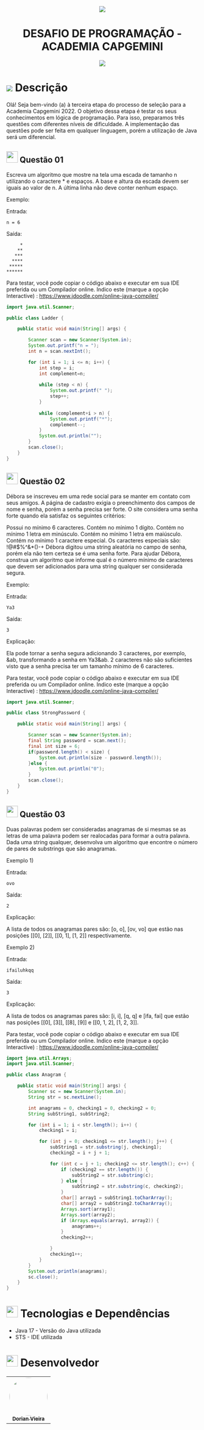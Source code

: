 <p align="center">
<img src="https://user-images.githubusercontent.com/59287246/155930748-26d3d0b3-866e-4fce-9489-aaf54533a7dd.png"/>
</p>

<h1 align="center">
DESAFIO DE PROGRAMAÇÃO - ACADEMIA CAPGEMINI
</h1>

<p align="center">
<img src="http://img.shields.io/static/v1?label=STATUS&message=CONCLUIDO&color=GREEN&style=for-the-badge"/>
</p>

<h1 id="objetivo">
	<img src="https://img.icons8.com/external-tal-revivo-color-tal-revivo/24/000000/external-readme-is-a-easy-to-build-a-developer-hub-that-adapts-to-the-user-logo-color-tal-revivo.png"/>
  Descrição
</h1>
Olá! Seja bem-vindo (a) à terceira etapa do processo de seleção para a Academia Capgemini 2022. O objetivo dessa etapa é testar os seus conhecimentos em lógica de programação. Para isso, preparamos três questões com diferentes níveis de dificuldade. A implementação das questões pode ser feita em qualquer linguagem, porém a utilização de Java será um diferencial.

<h2 id="question01">
<img height="30" src="https://img.icons8.com/color/48/000000/documents.png"/>
  Questão 01
</h2>

Escreva um algoritmo que mostre na tela uma escada de tamanho n utilizando o caractere * e espaços. A base e altura da escada devem ser iguais ao valor de n. A última linha não deve conter nenhum espaço.

Exemplo:

Entrada:
```
n = 6
```

Saída:
```
     *
    **
   ***
  ****
 *****
******
```
Para testar, você pode copiar o código abaixo e executar em sua IDE preferida ou um Compilador online.
Indico este (marque a opção Interactive) : https://www.jdoodle.com/online-java-compiler/

```java
import java.util.Scanner;

public class Ladder {

	public static void main(String[] args) {

		Scanner scan = new Scanner(System.in);
		System.out.printf("n = ");
		int n = scan.nextInt();

		for (int i = 1; i <= n; i++) {
			int step = i;
			int complement=n;
			
			while (step < n) {
				System.out.printf(" ");
				step++;
			}
			
			while (complement+i > n) {
				System.out.printf("*");
				complement--;
			}
			System.out.println("");
		}
		scan.close();
	}
}
```


<h2 id="question02">
<img height="30" src="https://img.icons8.com/color/48/000000/documents.png"/>
  Questão 02
</h2>

Débora se inscreveu em uma rede social para se manter em contato com seus amigos. A página de cadastro exigia o preenchimento dos campos de nome e senha, porém a senha precisa ser forte. O site considera uma senha forte quando ela satisfaz os seguintes critérios:

Possui no mínimo 6 caracteres.
Contém no mínimo 1 dígito.
Contém no mínimo 1 letra em minúsculo.
Contém no mínimo 1 letra em maiúsculo.
Contém no mínimo 1 caractere especial. Os caracteres especiais são: !@#$%^&*()-+
Débora digitou uma string aleatória no campo de senha, porém ela não tem certeza se é uma senha forte. Para ajudar Débora, construa um algoritmo que informe qual é o número mínimo de caracteres que devem ser adicionados para uma string qualquer ser considerada segura.


Exemplo:

Entrada:
```
Ya3
```

Saída:
```
3
```

Explicação:

Ela pode tornar a senha segura adicionando 3 caracteres, por exemplo, &ab, transformando a senha em Ya3&ab. 2 caracteres não são suficientes visto que a senha precisa ter um tamanho mínimo de 6 caracteres.

Para testar, você pode copiar o código abaixo e executar em sua IDE preferida ou um Compilador online.
Indico este (marque a opção Interactive) : https://www.jdoodle.com/online-java-compiler/

```java
import java.util.Scanner;

public class StrongPassword {

	public static void main(String[] args) {

		Scanner scan = new Scanner(System.in);
		final String password = scan.next();		
		final int size = 6;
		if(password.length() < size) {
			System.out.println(size - password.length());
		}else {
			System.out.println("0");
		}
		scan.close();
	}
}
```

<h2 id="question03">
<img height="30" src="https://img.icons8.com/color/48/000000/documents.png"/>
  Questão 03
</h2>

Duas palavras podem ser consideradas anagramas de si mesmas se as letras de uma palavra podem ser realocadas para formar a outra palavra. Dada uma string qualquer, desenvolva um algoritmo que encontre o número de pares de substrings que são anagramas.

Exemplo 1)

Entrada:
```
ovo
```

Saída:
```
2
```

Explicação:

A lista de todos os anagramas pares são: [o, o], [ov, vo] que estão nas posições [[0], [2]], [[0, 1], [1, 2]] respectivamente.



Exemplo 2)

Entrada:
```
ifailuhkqq
```

Saída:
```
3
```

Explicação:

A lista de todos os anagramas pares são: [i, i], [q, q] e [ifa, fai] que estão nas posições [[0], [3]], [[8],  [9]] e [[0, 1, 2], [1, 2, 3]].

Para testar, você pode copiar o código abaixo e executar em sua IDE preferida ou um Compilador online.
Indico este (marque a opção Interactive) : https://www.jdoodle.com/online-java-compiler/

```java
import java.util.Arrays;
import java.util.Scanner;

public class Anagram {

	public static void main(String[] args) {
		Scanner sc = new Scanner(System.in);
		String str = sc.nextLine();

		int anagrams = 0, checking1 = 0, checking2 = 0;
		String subString1, subString2;

		for (int i = 1; i < str.length(); i++) {
			checking1 = i;

			for (int j = 0; checking1 <= str.length(); j++) {
				subString1 = str.substring(j, checking1);
				checking2 = i + j + 1;

				for (int c = j + 1; checking2 <= str.length(); c++) {
					if (checking2 == str.length()) {
						subString2 = str.substring(c);
					} else {
						subString2 = str.substring(c, checking2);
					}
					char[] array1 = subString1.toCharArray();
					char[] array2 = subString2.toCharArray();
					Arrays.sort(array1);
					Arrays.sort(array2);
					if (Arrays.equals(array1, array2)) {
						anagrams++;
					}
					checking2++;

				}
				checking1++;
			}
		}
		System.out.println(anagrams);
		sc.close();
	}
}
```


<h1 id="tecnologias-dependencias">
<img height="30" src="https://img.icons8.com/fluency/50/000000/administrative-tools.png"/>
	Tecnologias e Dependências
</h1>

<a name = "tech_stack"></a>

- Java 17 - Versão do Java utilizada
- STS - IDE utilizada

<h1 id="desenvolvedor">
<img height="30" src="https://img.icons8.com/color/48/000000/devpost.png"/>
  Desenvolvedor
</h1>

<table align="center">
  <tr>
    <td align="center"><a href="https://github.com/oneyottabyte"><img style="border-radius: 50%;" src="https://avatars.githubusercontent.com/oneyottabyte" width="100px;" alt=""/><br /><sub><b>Dorian Vieira</b></sub></a><br /><a href="https://github.com/oneyottabyte" title="Dorian Vieira"></a></td>
  </tr>
</table>
